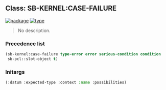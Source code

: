 ## Class: SB-KERNEL:CASE-FAILURE
[![package](https://img.shields.io/badge/Package-SB--KERNEL-5f9ea0.svg?style=social&colorA=999999)](../) [![type](https://img.shields.io/badge/Type-Class-5f9ea0.svg?style=social&colorA=999999)](../#class) 

> No description.

### Precedence list
```cl
(sb-kernel:case-failure type-error error serious-condition condition
 sb-pcl::slot-object t)
```
### Initargs
```cl
(:datum :expected-type :context :name :possibilities)
```
